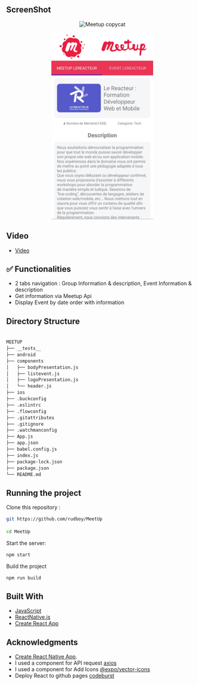 ## ScreenShot

<p align="center" >
    <img alt="Meetup copycat" src="./video.mp4" height="500" width="273" />
 </a>
 <p align="center" >
    <img alt="Meetup copycat" src="./Screenshot1.jpg" height="500" width="273" />
 </a>

## Video

- [Video](http://sneakersmap.fr/img/airbnb.gif)

## ✅ Functionalities

- 2 tabs navigation : Group Information & description,
  Event Information & description
- Get information via Meetup Api
- Display Event by date order with information

## Directory Structure

```bash

MEETUP
├── __tests__
├── android
├── components
│   ├── bodyPresentation.js
│   ├── listevent.js
│   ├── logoPresentation.js
│   └── header.js
├── ios
├── .buckconfig
├── .eslintrc
├── .flowconfig
├── .gitattributes
├── .gitignore
├── .watchmanconfig
├── App.js
├── app.json
├── babel.config.js
├── index.js
├── package-lock.json
├── package.json
└── README.md

```

## Running the project

Clone this repository :

```bash
git https://github.com/rudboy/MeetUp

cd MeetUp
```

Start the server:

```bash
npm start
```

Build the project

```bash
npm run build
```

## Built With

- [JavaScript](https://developer.mozilla.org/bm/docs/Web/JavaScript)
- [ReactNative.js](https://facebook.github.io/react-native/)
- [Create React App](https://facebook.github.io/create-react-app/docs/getting-started)

## Acknowledgments

- [Create React Native App](https://facebook.github.io/react-native/).
- I used a component for API request [axios](https://www.npmjs.com/package/axios)
- I used a component for Add Icons [@expo/vector-icons](https://www.npmjs.com/package/@expo/vector-icons)
- Deploy React to github pages [codeburst](https://codeburst.io/deploy-react-to-github-pages-to-create-an-amazing-website-42d8b09cd4d)
